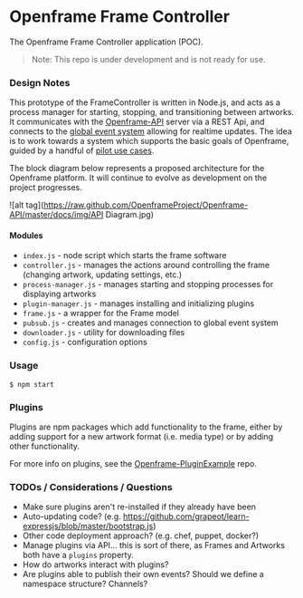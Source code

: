 # Openframe Frame Controller

The Openframe Frame Controller application (POC).

> Note: This repo is under development and is not ready for use.

### Design Notes

This prototype of the FrameController is written in Node.js, and acts as a process manager for starting, stopping, and transitioning between artworks. It communicates with the [Openframe-API](https://github.com/OpenframeProject/Openframe-API) server via a REST Api, and connects to the [global event system](https://github.com/OpenframeProject/Openframe-PubSubServer) allowing for realtime updates. The idea is to work towards a system which supports the basic goals of Openframe, guided by a handful of [pilot use cases](https://github.com/OpenframeProject/Openframe-API/wiki/Pilot-Use-Cases).

The block diagram below represents a proposed architecture for the Openframe platform. It will continue to evolve as development on the project progresses.

![alt tag](https://raw.github.com/OpenframeProject/Openframe-API/master/docs/img/API Diagram.jpg)

#### Modules

* `index.js` - node script which starts the frame software
* `controller.js` - manages the actions around controlling the frame (changing artwork, updating settings, etc.)
* `process-manager.js` - manages starting and stopping processes for displaying artworks
* `plugin-manager.js` - manages installing and initializing plugins
* `frame.js` - a wrapper for the Frame model
* `pubsub.js` - creates and manages connection to global event system
* `downloader.js` - utility for downloading files
* `config.js` - configuration options


### Usage
```
$ npm start
```

### Plugins

Plugins are npm packages which add functionality to the frame, either by adding support for a new artwork format (i.e. media type) or by adding other functionality.

For more info on plugins, see the [Openframe-PluginExample](https://github.com/OpenframeProject/Openframe-PluginExample) repo.

### TODOs / Considerations / Questions

* Make sure plugins aren't re-installed if they already have been
* Auto-updating code? (e.g. https://github.com/grapeot/learn-expressjs/blob/master/bootstrap.js)
* Other code deployment approach? (e.g. chef, puppet, docker?)
* Manage plugins via API... this is sort of there, as Frames and Artworks both have a `plugins` property.
* How do artworks interact with plugins?
* Are plugins able to publish their own events? Should we define a namespace structure? Channels?
